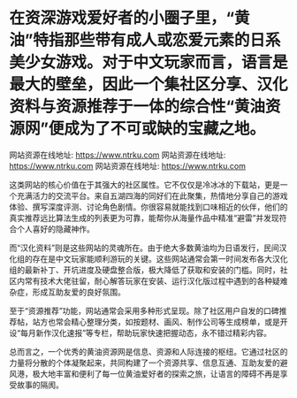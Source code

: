 # 在资深游戏爱好者的小圈子里，“黄油”特指那些带有成人或恋爱元素的日系美少女游戏。对于中文玩家而言，语言是最大的壁垒，因此一个集社区分享、汉化资料与资源推荐于一体的综合性“黄油资源网”便成为了不可或缺的宝藏之地。

网站资源在线地址: https://www.ntrku.com
网站资源在线地址: https://www.ntrku.com
网站资源在线地址: https://www.ntrku.com

这类网站的核心价值在于其强大的社区属性。它不仅仅是冷冰冰的下载站，更是一个充满活力的交流平台。来自五湖四海的同好们在此聚集，热情地分享自己的游戏体验、撰写深度评测、讨论角色剧情。你很容易就能找到口味相近的伙伴，他们的真实推荐远比算法生成的列表更为可靠，能帮你从海量作品中精准“避雷”并发现符合个人喜好的隐藏神作。

而“汉化资料”则是这些网站的灵魂所在。由于绝大多数黄油均为日语发行，民间汉化组的存在是中文玩家能顺利游玩的关键。这些网站通常会第一时间发布各大汉化组的最新补丁、开坑进度及硬盘整合版，极大降低了获取和安装的门槛。同时，社区内常有技术大佬驻留，耐心解答玩家在安装、运行汉化版过程中遇到的各种疑难杂症，形成互助友爱的良好氛围。

至于“资源推荐”功能，网站通常会采用多种形式呈现。除了社区用户自发的口碑推荐帖，站方也常会精心整理分类，如按题材、画风、制作公司等生成榜单，或是开设“每月新作汉化速报”等专栏，帮助玩家快速把握动态，永不错过精彩内容。

总而言之，一个优秀的黄油资源网是信息、资源和人际连接的枢纽。它通过社区的力量将分散的个体凝聚起来，共同构建了一个资源共享、信息互通、互助友爱的避风港，极大地丰富和便利了每一位黄油爱好者的探索之旅，让语言的障碍不再是享受故事的隔阂。
